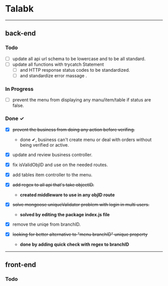 # **Talabk**

---

## back-end

### Todo

- [ ] update all api url schema to be lowercase and to be all standard.
- [ ] update all functions with trycatch Statement
  - [ ] and HTTP response status codes to be standardized.
  - [ ] and standardize error massage .

### In Progress

- [ ] prevent the menu from displaying any manu/item/table if status are false.

### Done ✓

- [x] ~~prevent the business from doing any action before verifing.~~

  - done ✔, business can't create menu or deal with orders without being verified or active.

- [x] update and review business controller.

- [x] fix isValidObjID and use on the needed routes.

- [x] add tables item controller to the menu.

- [x] ~~add regex to all api that's take objectID.~~
  - **created middleware to use in any objID route**
- [x] ~~solve mongoose uniqueValidator problem with login in multi users.~~
  - **solved by editing the package index.js file**
- [x] remove the uniqe from branchID.
- [x] ~~looking for better alternative to "menu branchID" unique property~~
  - **done by adding quick check with regex to branchID**

---

## front-end

### Todo
